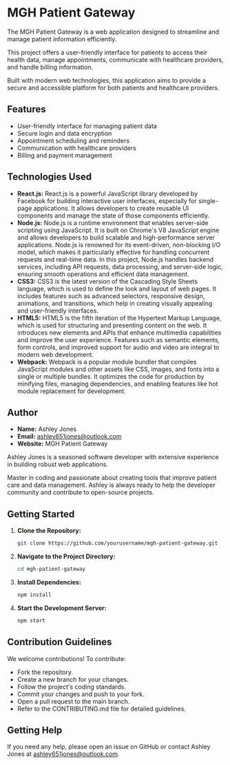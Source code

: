 # MGH Patient Gateway

The MGH Patient Gateway is a web application designed to streamline and manage patient information efficiently. 

This project offers a user-friendly interface for patients to access their health data, manage appointments, communicate with healthcare providers, and handle billing information. 

Built with modern web technologies, this application aims to provide a secure and accessible platform for both patients and healthcare providers. 

## Features
- User-friendly interface for managing patient data
- Secure login and data encryption
- Appointment scheduling and reminders
- Communication with healthcare providers
- Billing and payment management

## Technologies Used
- **React.js:** React.js is a powerful JavaScript library developed by Facebook for building interactive user interfaces, especially for single-page applications. It allows developers to create reusable UI components and manage the state of those components efficiently.
- **Node.js:** Node.js is a runtime environment that enables server-side scripting using JavaScript. It is built on Chrome's V8 JavaScript engine and allows developers to build scalable and high-performance server applications. Node.js is renowned for its event-driven, non-blocking I/O model, which makes it particularly effective for handling concurrent requests and real-time data.
In this project, Node.js handles backend services, including API requests, data processing, and server-side logic, ensuring smooth operations and efficient data management.
- **CSS3:** CSS3 is the latest version of the Cascading Style Sheets language, which is used to define the look and layout of web pages. It includes features such as advanced selectors, responsive design, animations, and transitions, which help in creating visually appealing and user-friendly interfaces.
- **HTML5:** HTML5 is the fifth iteration of the Hypertext Markup Language, which is used for structuring and presenting content on the web. It introduces new elements and APIs that enhance multimedia capabilities and improve the user experience. Features such as semantic elements, form controls, and improved support for audio and video are integral to modern web development.
- **Webpack:** Webpack is a popular module bundler that compiles JavaScript modules and other assets like CSS, images, and fonts into a single or multiple bundles. It optimizes the code for production by minifying files, managing dependencies, and enabling features like hot module replacement for development.

## Author
- **Name:** Ashley Jones
- **Email:** [ashley651jones@outlook.com](mailto:ashley651jones@outlook.com)
- **Website:** MGH Patient Gateway

Ashley Jones is a seasoned software developer with extensive experience in building robust web applications. 

Master in coding and passionate about creating tools that improve patient care and data management. Ashley is always ready to help the developer community and contribute to open-source projects.

## Getting Started
1. **Clone the Repository:**
   ```bash
   git clone https://github.com/yourusername/mgh-patient-gateway.git
2. **Navigate to the Project Directory:**
   ```bash
   cd mgh-patient-gateway
3. **Install Dependencies:**
   ```bash
   npm install
4. **Start the Development Server:**
   ```bash
   npm start

## Contribution Guidelines
We welcome contributions! To contribute:

- Fork the repository.
- Create a new branch for your changes.
- Follow the project's coding standards.
- Commit your changes and push to your fork.
- Open a pull request to the main branch.
- Refer to the CONTRIBUTING.md file for detailed guidelines.

## Getting Help
If you need any help, please open an issue on GitHub or contact Ashley Jones at ashley651jones@outlook.com.
